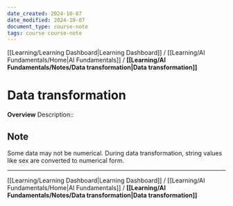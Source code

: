 ```yaml
---
date_created: 2024-10-07
date_modified: 2024-10-07
document_type: course-note
tags: course course-note
---
```

[[Learning/Learning Dashboard|Learning Dashboard]] / [[Learning/AI Fundamentals/Home|AI Fundamentals]] / **[[Learning/AI Fundamentals/Notes/Data transformation|Data transformation]]**
# Data transformation
**Overview**
Description:: 

## Note

Some data may not be numerical. During data transformation, string values like sex are converted to numerical form.

---
[[Learning/Learning Dashboard|Learning Dashboard]] / [[Learning/AI Fundamentals/Home|AI Fundamentals]] / **[[Learning/AI Fundamentals/Notes/Data transformation|Data transformation]]**